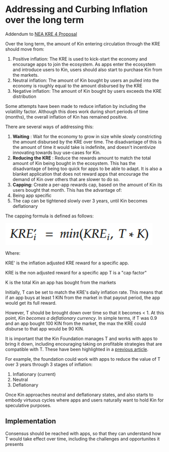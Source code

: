 # Addressing and Curbing Inflation over the long term
Addendum to [NEA KRE 4 Proposal](/improvement-proposals/wg_kre_4.0.md)

Over the long term, the amount of Kin entering circulation through the KRE should move from:

1. Positive inflation: The KRE is used to kick-start the economy and encourage apps to join the ecosystem. As apps enter the ecosystem and introduce users to Kin, users should also start to purchase Kin from the markets.
2. Neutral inflation: The amount of Kin bought by users an pulled into the economy is roughly equal to the amount disbursed by the KRE
3. Negative inflation: The amount of Kin bought by users exceeds the KRE distribution

Some attempts have been made to reduce inflation by including the volatility factor. Although this does work during short periods of time (months), the overall inflation of Kin has remained positive.

There are several ways of addressing this:

1. **Waiting** : Wait for the economy to grow in size while slowly constricting the amount disbursed by the KRE over time.
 The disadvantage of this is the amount of time it would take is indefinite, and doesn't incentivize innovating towards buy use-cases for Kin.
2. **Reducing the KRE** : Reduce the rewards amount to match the total amount of Kin being bought in the ecosystem.
 This has the disadvantage of being too quick for apps to be able to adapt. It is also a blanket application that does not reward apps that encourage the demand of Kin over others that are slower to do so.
3. **Capping:** Create a per-app rewards cap, based on the amount of Kin its users bought that month.
 This has the advantage of:
  1. Being app specific
  2. The cap can be tightened slowly over 3 years, until Kin becomes deflationary

The capping formula is defined as follows:

![](images/kre4/../../../images/kre4/inflation_cap.png)

Where:

KRE' is the inflation adjusted KRE reward for a specific app.

KRE is the non adjusted reward for a specific app
 T is a "cap factor"

K is the total Kin an app has bought from the markets

Initially, T can be set to match the KRE's daily inflation rate. This means that if an app buys at least 1 KIN from the market in that payout period, the app would get its full reward.

However, T should be brought down over time so that it becomes \< 1. At this point, _Kin becomes a deflationary currency_. In simple terms, if T was 0.9 and an app bought 100 KIN from the market, the max the KRE could disburse to that app would be 90 KIN.

It is important that the Kin Foundation manages T and works with apps to bring it down, including encouraging taking on profitable strategies that are compatible with T. These have been highlighted in a [previous article](https://will-gikandi.medium.com/the-3-stages-of-kins-ecosystem-3ff2b6a75a9d).

For example, the foundation could work with apps to reduce the value of T over 3 years through 3 stages of inflation:

1. Inflationary (current)
2. Neutral
3. Deflationary

Once Kin approaches neutral and deflationary states, and also starts to embody virtuous cycles where apps and users naturally want to hold Kin for speculative purposes.




## **Implementation**
Consensus should be reached with apps, so that they can understand how T would take effect over time, including the challenges and opportunites it presents
